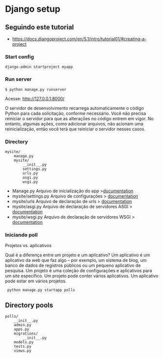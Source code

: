 # Django setup

## Seguindo este tutorial

- https://docs.djangoproject.com/en/5.1/intro/tutorial01/#creating-a-project

### Start config

```
django-admin startproject myapp

```

### Run server

```
$ python manage.py runserver

```
Acesse: http://127.0.0.1:8000/


O servidor de desenvolvimento recarrega automaticamente o código Python para cada solicitação, conforme necessário. Você não precisa reiniciar o servidor para que as alterações no código entrem em vigor. No entanto, algumas ações, como adicionar arquivos, não acionam uma reinicialização, então você terá que reiniciar o servidor nesses casos.

### Directory

``` shell
mysite/
    manage.py
    mysite/
        __init__.py
        settings.py
        urls.py
        asgi.py
        wsgi.py

```
- Manage.py  Arquivo de inicialização do app >[documentation](https://docs.djangoproject.com/en/5.1/ref/django-admin/)
- mysite/settings.py Arquivo de configurações  > [documentation](https://docs.djangoproject.com/en/5.1/topics/settings/)
- mysite/urls Arquivo de declaração de urls > [documentation](https://docs.djangoproject.com/en/5.1/topics/http/urls/)
- mysite/asgi.py Arquivo de declaração de servidores ASGI > [documentation](https://docs.djangoproject.com/en/5.1/howto/deployment/asgi/)
- mysite/wsgi.py Arquivo de declaração de servidores WSGI > [documentation](https://docs.djangoproject.com/en/5.1/howto/deployment/wsgi/)


### Iniciando poll

Projetos vs. aplicativos

Qual é a diferença entre um projeto e um aplicativo? Um aplicativo é um aplicativo da web que faz algo – por exemplo, um sistema de blog, um banco de dados de registros públicos ou um pequeno aplicativo de pesquisa. Um projeto é uma coleção de configurações e aplicativos para um site específico. Um projeto pode conter vários aplicativos. Um aplicativo pode estar em vários projetos.

``` shell
 python manage.py startapp polls
```

## Directory pools

```
polls/
    __init__.py
    admin.py
    apps.py
    migrations/
        __init__.py
    models.py
    tests.py
    views.py
```